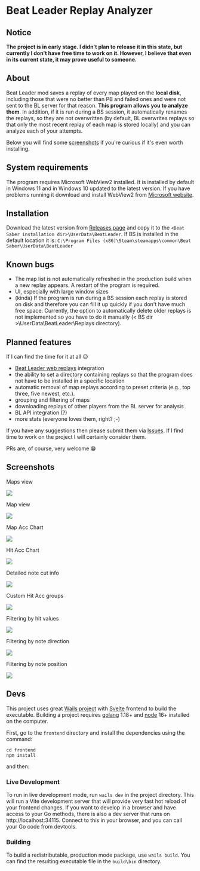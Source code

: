 # Beat Leader Replay Analyzer

## Notice

**The project is in early stage. I didn't plan to release it in this state, but currently I don't have free time to work on it. However, I believe that even in its current state, it may prove useful to someone.**

## About

Beat Leader mod saves a replay of every map played on the **local disk**, including those that were no better than PB and failed ones and were not sent to the BL server for that reason. **This program allows you to analyze them**. In addition, if it is run during a BS session, it automatically renames the replays, so they are not overwritten (by default, BL overwrites replays so that only the most recent replay of each map is stored locally) and you can analyze each of your attempts.

Below you will find some [screenshots](#screenshots) if you're curious if it's even worth installing.

## System requirements

The program requires Microsoft WebView2 installed. It is installed by default in Windows 11 and in Windows 10 updated to the latest version. If you have problems running it download and install WebView2 from [Microsoft website](https://developer.microsoft.com/en-us/microsoft-edge/webview2/#download-section).


## Installation

Download the latest version from [Releases page](https://github.com/motzel/replay-analyzer/releases)
and copy it to the ``<Beat Saber installation dir>\UserData\BeatLeader``.  If BS is installed in the default location it is:
``C:\Program Files (x86)\Steam\steamapps\common\Beat Saber\UserData\BeatLeader``

## Known bugs

- The map list is not automatically refreshed in the production build when a new replay appears. A restart of the program is required.
- UI, especially with large window sizes
- (kinda) If the program is run during a BS session each replay is stored on disk and therefore you can fill it up quickly if you don't have much free space. Currently, the option to automatically delete older replays is not implemented so you have to do it manually (< BS dir >\UserData\BeatLeader\Replays directory).

## Planned features

If I can find the time for it at all 😉

- [Beat Leader web replays](https://github.com/BeatLeader/BeatSaber-Web-Replays) integration
- the ability to set a directory containing replays so that the program does not have to be installed in a specific location
- automatic removal of map replays according to preset criteria (e.g., top three, five newest, etc.).
- grouping and filtering of maps
- downloading replays of other players from the BL server for analysis
- BL API integration (?)
- more stats (everyone loves them, right? ;-)

If you have any suggestions then please submit them via [Issues](https://github.com/motzel/replay-analyzer/issues). If I find time to work on the project I will certainly consider them.

PRs are, of course, very welcome 😁

## Screenshots

Maps view

![](doc/view-maps.png)

Map view

![](doc/view-map.png)

Map Acc Chart

![](doc/chart-mapacc.png)

Hit Acc Chart

![](doc/chart-hitacc.png)

Detailed note cut info

![](doc/note-cut.png)

Custom Hit Acc groups

![](doc/settings-custom-grouping.png)

Filtering by hit values

![](doc/filter-hit.png)

Filtering by note direction

![](doc/filter-direction.png)

Filtering by note position

![](doc/filter-position.png)

## Devs

This project uses great [Wails project](https://github.com/wailsapp/wails) with [Svelte](https://github.com/sveltejs/svelte) frontend to build the executable. Building a project requires [golang](https://go.dev/) 1.18+ and [node](https://nodejs.org/en/) 16+ installed on the computer.

First, go to the ``frontend`` directory and install the dependencies using the command:

```shell
cd frontend
npm install
```

and then:

### Live Development

To run in live development mode, run `wails dev` in the project directory. This will run a Vite development
server that will provide very fast hot reload of your frontend changes. If you want to develop in a browser
and have access to your Go methods, there is also a dev server that runs on http://localhost:34115. Connect
to this in your browser, and you can call your Go code from devtools.

### Building

To build a redistributable, production mode package, use `wails build`. You can find the resulting executable file in the ``build\bin`` directory.
